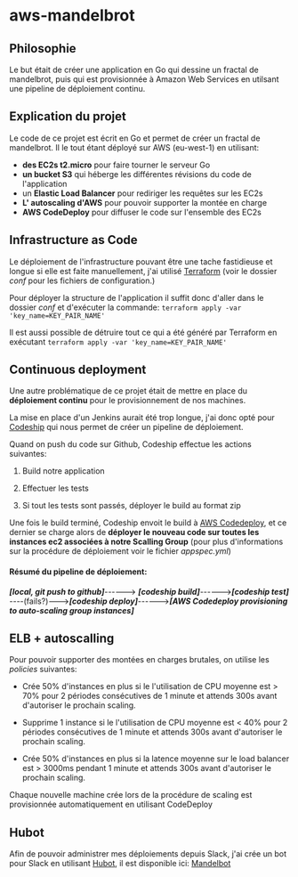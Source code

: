 # aws-mandelbrot

## Philosophie

Le but était de créer une application en Go qui dessine un fractal de mandelbrot, puis qui est provisionnée à Amazon Web Services en utilsant une pipeline de déploiement continu.


## Explication du projet

Le code de ce projet est écrit en Go et permet de créer un fractal de mandelbrot. Il le tout étant déployé sur AWS (eu-west-1) en utilisant:
* **des EC2s t2.micro** pour faire tourner le serveur Go
* **un bucket S3** qui héberge les différentes révisions du code de l'application
* un **Elastic Load Balancer** pour rediriger les requêtes sur les EC2s
* **L' autoscaling d'AWS** pour pouvoir supporter la montée en charge
* **AWS CodeDeploy** pour diffuser le code sur l'ensemble des EC2s

## Infrastructure as Code

Le déploiement de l'infrastructure pouvant être une tache fastidieuse et longue si elle est faite manuellement, j'ai utilisé [Terraform](https://www.terraform.io/) (voir le dossier *conf* pour les fichiers de configuration.)

Pour déployer la structure de l'application il suffit donc d'aller dans le dossier *conf* et d'exécuter la commande: `terraform apply -var 'key_name=KEY_PAIR_NAME'`

Il est aussi possible de détruire tout ce qui a été généré par Terraform en exécutant `terraform apply -var 'key_name=KEY_PAIR_NAME'`

## Continuous deployment
Une autre problématique de ce projet était de mettre en place du **déploiement continu** pour le provisionnement de nos machines.

La mise en place d'un Jenkins aurait été trop longue, j'ai donc opté pour [Codeship](https://codeship.com/) qui nous permet de créer un pipeline de déploiement.

Quand on push du code sur Github, Codeship effectue les actions suivantes:
1. Build notre application

2. Effectuer les tests

3. Si tout les tests sont passés, déployer le build au format zip

Une fois le build terminé, Codeship envoit le build à [AWS Codedeploy](https://aws.amazon.com/fr/codedeploy/), et ce dernier se charge alors de **déployer le nouveau code sur toutes les instances ec2 associées à notre Scalling Group** (pour plus d'informations sur la procédure de déploiement voir le fichier *appspec.yml*)

#### Résumé du pipeline de déploiement:
***[local, git push to github]***------> ***[codeship build]***------>***[codeship test]*** ----(fails?)--->***[codeship deploy]***------>***[AWS Codedeploy provisioning to auto-scaling group instances]***

## ELB + autoscalling

Pour pouvoir supporter des montées en charges brutales, on utilise les *policies* suivantes:
* Crée 50% d'instances en plus si le l'utilisation de CPU moyenne est > 70% pour 2 périodes consécutives de 1 minute et attends 300s avant d'autoriser le prochain scaling.

* Supprime 1 instance si le l'utilisation de CPU moyenne est < 40% pour 2 périodes consécutives de 1 minute et attends 300s avant d'autoriser le prochain scaling.

* Crée 50% d'instances en plus si la latence moyenne sur le load balancer est > 3000ms pendant 1 minute et attends 300s avant d'autoriser le prochain scaling.

Chaque nouvelle machine crée lors de la procédure de scaling est provisionnée automatiquement en utilisant CodeDeploy

## Hubot
Afin de pouvoir administrer mes déploiements depuis Slack, j'ai crée un bot pour Slack en utilisant [Hubot](https://hubot.github.com/), il est disponible ici: [Mandelbot](https://github.com/lucchmielowski/mandelbot)
